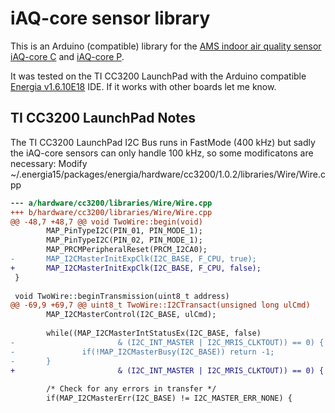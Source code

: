 # iAQ-core sensor library

This is an Arduino (compatible) library for the [AMS indoor air quality sensor](http://ams.com/eng/Products/Environmental-Sensors/Air-Quality-Sensors) [iAQ-core C](http://ams.com/eng/Products/Environmental-Sensors/Air-Quality-Sensors/iAQ-core-C) and [iAQ-core P](http://ams.com/eng/Products/Environmental-Sensors/Air-Quality-Sensors/iAQ-core-P).


It was tested on the TI CC3200 LaunchPad with the Arduino compatible [Energia v1.6.10E18](http://energia.nu/) IDE. If it works with other boards let me know.

## TI CC3200 LaunchPad Notes

The TI CC3200 LaunchPad I2C Bus runs in FastMode (400 kHz) but sadly the iAQ-core sensors can only handle 100 kHz, so some modificatons are necessary:  Modify ~/.energia15/packages/energia/hardware/cc3200/1.0.2/libraries/Wire/Wire.cpp

```diff
--- a/hardware/cc3200/libraries/Wire/Wire.cpp
+++ b/hardware/cc3200/libraries/Wire/Wire.cpp
@@ -48,7 +48,7 @@ void TwoWire::begin(void)
        MAP_PinTypeI2C(PIN_01, PIN_MODE_1);
        MAP_PinTypeI2C(PIN_02, PIN_MODE_1);
        MAP_PRCMPeripheralReset(PRCM_I2CA0);
-       MAP_I2CMasterInitExpClk(I2C_BASE, F_CPU, true);
+       MAP_I2CMasterInitExpClk(I2C_BASE, F_CPU, false);
 }
 
 void TwoWire::beginTransmission(uint8_t address)
@@ -69,9 +69,7 @@ uint8_t TwoWire::I2CTransact(unsigned long ulCmd)
        MAP_I2CMasterControl(I2C_BASE, ulCmd);
 
        while((MAP_I2CMasterIntStatusEx(I2C_BASE, false)
-                       & (I2C_INT_MASTER | I2C_MRIS_CLKTOUT)) == 0) {
-               if(!MAP_I2CMasterBusy(I2C_BASE)) return -1;
-       }
+                       & (I2C_INT_MASTER | I2C_MRIS_CLKTOUT)) == 0) { }
 
        /* Check for any errors in transfer */
        if(MAP_I2CMasterErr(I2C_BASE) != I2C_MASTER_ERR_NONE) {
```
